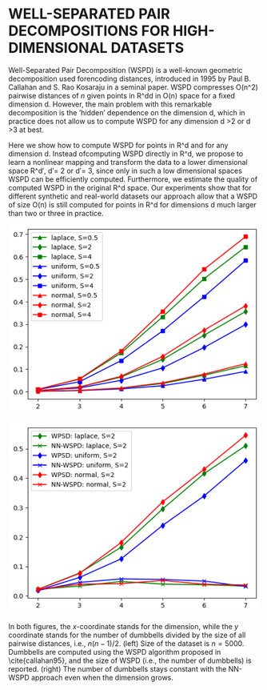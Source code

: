 # WELL-SEPARATED PAIR  DECOMPOSITIONS FOR HIGH-DIMENSIONAL DATASETS
Well-Separated Pair Decomposition (WSPD) is a well-known geometric decomposition used forencoding distances,  introduced in 1995 by Paul B. Callahan and S. Rao Kosaraju in a seminal paper.  WSPD compresses O(n^2) pairwise distances of $n$ given points in R^dd in O(n) space for a fixed dimension d. However, the main problem with this remarkable decomposition is the ’hidden’ dependence on the dimension d, which in practice does not allow us to compute WSPD for any dimension d >2 or d >3 at best. 

Here we show how to compute WSPD for points in R^d and for any dimension d. Instead ofcomputing WSPD directly in R^d, we propose to learn a nonlinear mapping and transform the data to a lower dimensional space R^d′, d′= 2 or d′= 3, since only in such a low dimensional spaces WSPD can be efficiently computed. Furthermore, we estimate the quality of computed WSPD in the original R^d space. Our experiments show that for different synthetic and real-world datasets our approach allow that a WSPD of size O(n) is still computed for points in R^d for dimensions d much larger than two or three in practice.

![alt text](https://github.com/dmatijev/high_dim_wspd/blob/main/wspd_dumbells.png?raw=true)

![alt text](https://github.com/dmatijev/high_dim_wspd/blob/main/wspd_vs_nnwspd.png?raw=true)

In both figures, the $x$-coordinate stands for the dimension, while the $y$ coordinate stands for the number of dumbbells divided by the size of all pairwise distances, i.e., $n(n-1)/2$. (left) Size of the dataset is $n = 5000$. Dumbbells 
  are computed using the WSPD algorithm proposed in \cite{callahan95}, and the 
  size of WSPD (i.e., the number of dumbbells) is reported. 
  (right) The number of dumbbells stays constant with the NN-WSPD approach even when the dimension grows. 
